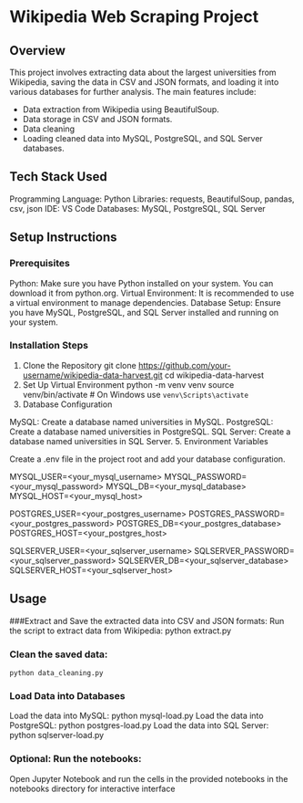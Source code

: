 # Wikipedia Web Scraping Project

## Overview
This project involves extracting data about the largest universities from Wikipedia, saving the data in CSV and JSON formats, and loading it into various databases for further analysis. The main features include:
- Data extraction from Wikipedia using BeautifulSoup.
- Data storage in CSV and JSON formats.
- Data cleaning
- Loading cleaned data into MySQL, PostgreSQL, and SQL Server databases.

## Tech Stack Used
Programming Language: Python
Libraries: requests, BeautifulSoup, pandas, csv, json
IDE: VS Code
Databases: MySQL, PostgreSQL, SQL Server
## Setup Instructions
### Prerequisites
Python: Make sure you have Python installed on your system. You can download it from python.org.
Virtual Environment: It is recommended to use a virtual environment to manage dependencies.
Database Setup: Ensure you have MySQL, PostgreSQL, and SQL Server installed and running on your system.

### Installation Steps
1. Clone the Repository
	git clone https://github.com/your-username/wikipedia-data-harvest.git
	cd wikipedia-data-harvest
2. Set Up Virtual Environment
	python -m venv venv
	source venv/bin/activate   # On Windows use `venv\Scripts\activate`
3. Database Configuration

MySQL: Create a database named universities in MySQL.
PostgreSQL: Create a database named universities in PostgreSQL.
SQL Server: Create a database named universities in SQL Server.
5. Environment Variables

Create a .env file in the project root and add your database configuration.

MYSQL_USER=<your_mysql_username>
MYSQL_PASSWORD=<your_mysql_password>
MYSQL_DB=<your_mysql_database>
MYSQL_HOST=<your_mysql_host>

POSTGRES_USER=<your_postgres_username>
POSTGRES_PASSWORD=<your_postgres_password>
POSTGRES_DB=<your_postgres_database>
POSTGRES_HOST=<your_postgres_host>

SQLSERVER_USER=<your_sqlserver_username>
SQLSERVER_PASSWORD=<your_sqlserver_password>
SQLSERVER_DB=<your_sqlserver_database>
SQLSERVER_HOST=<your_sqlserver_host>

## Usage

###Extract and Save the extracted data into CSV and JSON formats:
Run the script to extract data from Wikipedia:
	python extract.py
### Clean the saved data:
	python data_cleaning.py
### Load Data into Databases
Load the data into MySQL:
	python mysql-load.py
Load the data into PostgreSQL:
	python postgres-load.py
Load the data into SQL Server:
	python sqlserver-load.py


### Optional: Run the notebooks:
Open Jupyter Notebook and run the cells in the provided notebooks in the notebooks directory for interactive interface






